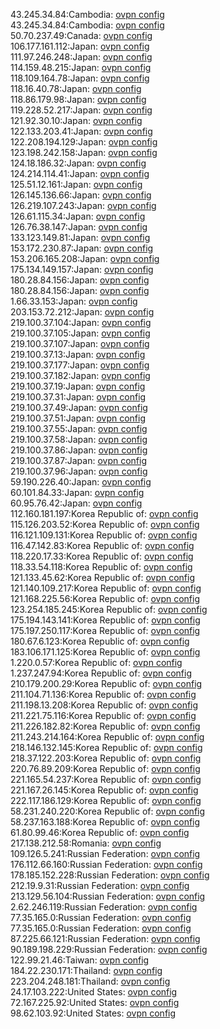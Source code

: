 43.245.34.84:Cambodia: [ovpn config](vpn/43_245_34_84.ovpn)  
43.245.34.84:Cambodia: [ovpn config](vpn/43_245_34_84.ovpn)  
50.70.237.49:Canada: [ovpn config](vpn/50_70_237_49.ovpn)  
106.177.161.112:Japan: [ovpn config](vpn/106_177_161_112.ovpn)  
111.97.246.248:Japan: [ovpn config](vpn/111_97_246_248.ovpn)  
114.159.48.215:Japan: [ovpn config](vpn/114_159_48_215.ovpn)  
118.109.164.78:Japan: [ovpn config](vpn/118_109_164_78.ovpn)  
118.16.40.78:Japan: [ovpn config](vpn/118_16_40_78.ovpn)  
118.86.179.98:Japan: [ovpn config](vpn/118_86_179_98.ovpn)  
119.228.52.217:Japan: [ovpn config](vpn/119_228_52_217.ovpn)  
121.92.30.10:Japan: [ovpn config](vpn/121_92_30_10.ovpn)  
122.133.203.41:Japan: [ovpn config](vpn/122_133_203_41.ovpn)  
122.208.194.129:Japan: [ovpn config](vpn/122_208_194_129.ovpn)  
123.198.242.158:Japan: [ovpn config](vpn/123_198_242_158.ovpn)  
124.18.186.32:Japan: [ovpn config](vpn/124_18_186_32.ovpn)  
124.214.114.41:Japan: [ovpn config](vpn/124_214_114_41.ovpn)  
125.51.12.161:Japan: [ovpn config](vpn/125_51_12_161.ovpn)  
126.145.136.66:Japan: [ovpn config](vpn/126_145_136_66.ovpn)  
126.219.107.243:Japan: [ovpn config](vpn/126_219_107_243.ovpn)  
126.61.115.34:Japan: [ovpn config](vpn/126_61_115_34.ovpn)  
126.76.38.147:Japan: [ovpn config](vpn/126_76_38_147.ovpn)  
133.123.149.81:Japan: [ovpn config](vpn/133_123_149_81.ovpn)  
153.172.230.87:Japan: [ovpn config](vpn/153_172_230_87.ovpn)  
153.206.165.208:Japan: [ovpn config](vpn/153_206_165_208.ovpn)  
175.134.149.157:Japan: [ovpn config](vpn/175_134_149_157.ovpn)  
180.28.84.156:Japan: [ovpn config](vpn/180_28_84_156.ovpn)  
180.28.84.156:Japan: [ovpn config](vpn/180_28_84_156.ovpn)  
1.66.33.153:Japan: [ovpn config](vpn/1_66_33_153.ovpn)  
203.153.72.212:Japan: [ovpn config](vpn/203_153_72_212.ovpn)  
219.100.37.104:Japan: [ovpn config](vpn/219_100_37_104.ovpn)  
219.100.37.105:Japan: [ovpn config](vpn/219_100_37_105.ovpn)  
219.100.37.107:Japan: [ovpn config](vpn/219_100_37_107.ovpn)  
219.100.37.13:Japan: [ovpn config](vpn/219_100_37_13.ovpn)  
219.100.37.177:Japan: [ovpn config](vpn/219_100_37_177.ovpn)  
219.100.37.182:Japan: [ovpn config](vpn/219_100_37_182.ovpn)  
219.100.37.19:Japan: [ovpn config](vpn/219_100_37_19.ovpn)  
219.100.37.31:Japan: [ovpn config](vpn/219_100_37_31.ovpn)  
219.100.37.49:Japan: [ovpn config](vpn/219_100_37_49.ovpn)  
219.100.37.51:Japan: [ovpn config](vpn/219_100_37_51.ovpn)  
219.100.37.55:Japan: [ovpn config](vpn/219_100_37_55.ovpn)  
219.100.37.58:Japan: [ovpn config](vpn/219_100_37_58.ovpn)  
219.100.37.86:Japan: [ovpn config](vpn/219_100_37_86.ovpn)  
219.100.37.87:Japan: [ovpn config](vpn/219_100_37_87.ovpn)  
219.100.37.96:Japan: [ovpn config](vpn/219_100_37_96.ovpn)  
59.190.226.40:Japan: [ovpn config](vpn/59_190_226_40.ovpn)  
60.101.84.33:Japan: [ovpn config](vpn/60_101_84_33.ovpn)  
60.95.76.42:Japan: [ovpn config](vpn/60_95_76_42.ovpn)  
112.160.181.197:Korea Republic of: [ovpn config](vpn/112_160_181_197.ovpn)  
115.126.203.52:Korea Republic of: [ovpn config](vpn/115_126_203_52.ovpn)  
116.121.109.131:Korea Republic of: [ovpn config](vpn/116_121_109_131.ovpn)  
116.47.142.83:Korea Republic of: [ovpn config](vpn/116_47_142_83.ovpn)  
118.220.17.33:Korea Republic of: [ovpn config](vpn/118_220_17_33.ovpn)  
118.33.54.118:Korea Republic of: [ovpn config](vpn/118_33_54_118.ovpn)  
121.133.45.62:Korea Republic of: [ovpn config](vpn/121_133_45_62.ovpn)  
121.140.109.217:Korea Republic of: [ovpn config](vpn/121_140_109_217.ovpn)  
121.168.225.56:Korea Republic of: [ovpn config](vpn/121_168_225_56.ovpn)  
123.254.185.245:Korea Republic of: [ovpn config](vpn/123_254_185_245.ovpn)  
175.194.143.141:Korea Republic of: [ovpn config](vpn/175_194_143_141.ovpn)  
175.197.250.117:Korea Republic of: [ovpn config](vpn/175_197_250_117.ovpn)  
180.67.6.123:Korea Republic of: [ovpn config](vpn/180_67_6_123.ovpn)  
183.106.171.125:Korea Republic of: [ovpn config](vpn/183_106_171_125.ovpn)  
1.220.0.57:Korea Republic of: [ovpn config](vpn/1_220_0_57.ovpn)  
1.237.247.94:Korea Republic of: [ovpn config](vpn/1_237_247_94.ovpn)  
210.179.200.29:Korea Republic of: [ovpn config](vpn/210_179_200_29.ovpn)  
211.104.71.136:Korea Republic of: [ovpn config](vpn/211_104_71_136.ovpn)  
211.198.13.208:Korea Republic of: [ovpn config](vpn/211_198_13_208.ovpn)  
211.221.75.116:Korea Republic of: [ovpn config](vpn/211_221_75_116.ovpn)  
211.226.182.82:Korea Republic of: [ovpn config](vpn/211_226_182_82.ovpn)  
211.243.214.164:Korea Republic of: [ovpn config](vpn/211_243_214_164.ovpn)  
218.146.132.145:Korea Republic of: [ovpn config](vpn/218_146_132_145.ovpn)  
218.37.122.203:Korea Republic of: [ovpn config](vpn/218_37_122_203.ovpn)  
220.76.89.209:Korea Republic of: [ovpn config](vpn/220_76_89_209.ovpn)  
221.165.54.237:Korea Republic of: [ovpn config](vpn/221_165_54_237.ovpn)  
221.167.26.145:Korea Republic of: [ovpn config](vpn/221_167_26_145.ovpn)  
222.117.186.129:Korea Republic of: [ovpn config](vpn/222_117_186_129.ovpn)  
58.231.240.220:Korea Republic of: [ovpn config](vpn/58_231_240_220.ovpn)  
58.237.163.188:Korea Republic of: [ovpn config](vpn/58_237_163_188.ovpn)  
61.80.99.46:Korea Republic of: [ovpn config](vpn/61_80_99_46.ovpn)  
217.138.212.58:Romania: [ovpn config](vpn/217_138_212_58.ovpn)  
109.126.5.241:Russian Federation: [ovpn config](vpn/109_126_5_241.ovpn)  
176.112.66.160:Russian Federation: [ovpn config](vpn/176_112_66_160.ovpn)  
178.185.152.228:Russian Federation: [ovpn config](vpn/178_185_152_228.ovpn)  
212.19.9.31:Russian Federation: [ovpn config](vpn/212_19_9_31.ovpn)  
213.129.56.104:Russian Federation: [ovpn config](vpn/213_129_56_104.ovpn)  
2.62.246.119:Russian Federation: [ovpn config](vpn/2_62_246_119.ovpn)  
77.35.165.0:Russian Federation: [ovpn config](vpn/77_35_165_0.ovpn)  
77.35.165.0:Russian Federation: [ovpn config](vpn/77_35_165_0.ovpn)  
87.225.66.121:Russian Federation: [ovpn config](vpn/87_225_66_121.ovpn)  
90.189.198.229:Russian Federation: [ovpn config](vpn/90_189_198_229.ovpn)  
122.99.21.46:Taiwan: [ovpn config](vpn/122_99_21_46.ovpn)  
184.22.230.171:Thailand: [ovpn config](vpn/184_22_230_171.ovpn)  
223.204.248.181:Thailand: [ovpn config](vpn/223_204_248_181.ovpn)  
24.17.103.222:United States: [ovpn config](vpn/24_17_103_222.ovpn)  
72.167.225.92:United States: [ovpn config](vpn/72_167_225_92.ovpn)  
98.62.103.92:United States: [ovpn config](vpn/98_62_103_92.ovpn)  
